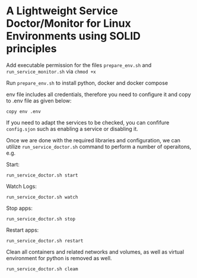 
# A Lightweight Service Doctor/Monitor for Linux Environments using SOLID principles

Add executable permission for the files  `prepare_env.sh` and `run_service_monitor.sh` via `chmod +x`

Run `prepare_env.sh` to install python, docker and docker compose

env file includes all credentials, therefore you need to configure it and copy to .env file as given below:

`copy env .env`

If you need to adapt the services to be checked, you can confifure `config.sjon` such as enabling a service or disabling it.


Once we are done with the required libraries and configuration, we can utilize `run_service_doctor.sh` command to perform a number of operaitons, e.g.

Start:

 `run_service_doctor.sh start` 

Watch Logs:

`run_service_doctor.sh watch` 

Stop apps:

`run_service_doctor.sh stop` 

Restart apps:

`run_service_doctor.sh restart` 

Clean all containers and related networks and volumes, as well as virtual environment for python is removed as well.

`run_service_doctor.sh cleam` 



